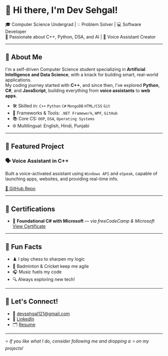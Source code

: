 # 👋 Hi there, I'm Dev Sehgal!

🎓 Computer Science Undergrad | 💡 Problem Solver | 💻 Software Developer  
🔭 Passionate about C++, Python, DSA, and AI | 🧠 Voice Assistant Creator  

---

## 🚀 About Me

I'm a self-driven Computer Science student specializing in **Artificial Intelligence and Data Science**, with a knack for building smart, real-world applications.  
My coding journey started with **C++**, and since then, I've explored **Python**, **C#**, and **JavaScript**, building everything from **voice assistants** to **web apps**.

- 🛠️ Skilled in: `C++` `Python` `C#` `MongoDB` `HTML/CSS` `Git`  
- 💼 Frameworks & Tools: `.NET Framework`, `WPF`, `GitHub`  
- 📚 Core CS: `OOP`, `DSA`, `Operating Systems`  
- 🌐 Multilingual: English, Hindi, Punjabi  

---

## 🔧 Featured Project

### 🗣️ Voice Assistant in C++
Built a voice-activated assistant using `Windows API` and `eSpeak`, capable of launching apps, websites, and providing real-time info.

[🔗 GitHub Repo](https://github.com/dev0802/voice-assistant-using-c-.git)

---

## 📜 Certifications

- 🧠 **Foundational C# with Microsoft** — *via freeCodeCamp & Microsoft*  
  [View Certificate](https://freecodecamp.org/certification/Dev0808/foundational-c-sharp-with-microsoft)

---

## 🎯 Fun Facts

- ♟️ I play chess to sharpen my logic  
- 🏸 Badminton & Cricket keep me agile  
- 🎧 Music fuels my code  
- 🔍 Always exploring new tech!

---

## 🤝 Let's Connect!

- 📧 devsehgal121@gmail.com  
- 🔗 [LinkedIn](https://linkedin.com/in/dev-sehgal-588200269)  
- 🗂️ [Resume](https://github.com/dev0802)

---

⭐ *If you like what I do, consider following me and dropping a ⭐ on my projects!*
